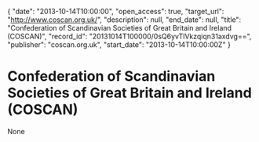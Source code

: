 {
  "date": "2013-10-14T10:00:00", 
  "open_access": true, 
  "target_url": "http://www.coscan.org.uk/", 
  "description": null, 
  "end_date": null, 
  "title": "Confederation of Scandinavian Societies of Great Britain and Ireland (COSCAN)", 
  "record_id": "20131014T100000/0sQ6yvTlVkzqiqn31axdvg==", 
  "publisher": "coscan.org.uk", 
  "start_date": "2013-10-14T10:00:00Z"
}

# Confederation of Scandinavian Societies of Great Britain and Ireland (COSCAN)

None